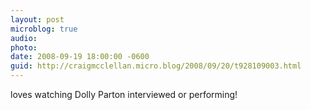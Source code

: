 ```yaml
---
layout: post
microblog: true
audio: 
photo: 
date: 2008-09-19 18:00:00 -0600
guid: http://craigmcclellan.micro.blog/2008/09/20/t928109003.html
---
```

loves watching Dolly Parton interviewed or performing!
